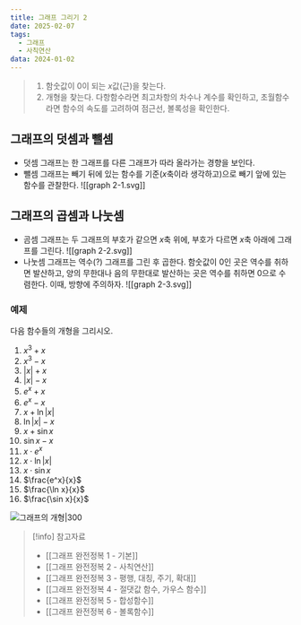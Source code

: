 ```yaml
---
title: 그래프 그리기 2
date: 2025-02-07
tags:
  - 그래프
  - 사칙연산
data: 2024-01-02
---
```

>1. 함숫값이 $0$이 되는 $x$값(근)을 찾는다.
>2. 개형을 찾는다. 다항함수라면 최고차항의 차수나 계수를 확인하고, 초월함수라면 함수의 속도를 고려하여 점근선, 볼록성을 확인한다.
## 그래프의 덧셈과 뺄셈
- 덧셈 그래프는 한 그래프를 다른 그래프가 따라 올라가는 경향을 보인다.
- 뺄셈 그래프는 빼기 뒤에 있는 함수를 기준($x$축이라 생각하고)으로 빼기 앞에 있는 함수를 관찰한다.
![[graph 2-1.svg]]

## 그래프의 곱셈과 나눗셈
- 곰셈 그래프는 두 그래프의 부호가 같으면 $x$축 위에, 부호가 다르면 $x$축 아래에 그래프를 그린다.
![[graph 2-2.svg]]
- 나눗셈 그래프는 역수(?) 그래프를 그린 후 곱한다. 함숫값이 $0$인 곳은 역수를 취하면 발산하고, 양의 무한대나 음의 무한대로 발산하는 곳은 역수를 취하면 $0$으로 수렴한다. 이때, 방향에 주의하자.
![[graph 2-3.svg]]
### 예제
다음 함수들의 개형을 그리시오.
1. $x^3+x$
2. $x^3-x$
3. $|x|+x$
4. $|x|-x$
5. $e^x+x$
6. $e^x-x$
7. $x + \ln |x|$
8. $\ln|x|-x$
9. $x + \sin x$
10. $\sin x - x$
11. $x \cdot e^x$
12. $x  \cdot \ln |x|$
13. $x  \cdot  \sin x$
14. $\frac{e^x}{x}$
15. $\frac{\ln x}{x}$
16. $\frac{\sin x}{x}$

![그래프의 개형|300](https://blog.kakaocdn.net/dn/c4Qqgg/btsMcB6wBxN/gnQjBaHBFk8YTfrXeyxjLk/img.gif)


>[!info] 참고자료
>- [[그래프 완전정복 1 - 기본]]
>- [[그래프 완전정복 2 - 사칙연산]]
>- [[그래프 완전정복 3 - 평행, 대칭, 주기, 확대]]
>- [[그래프 완전정복 4 - 절댓값 함수, 가우스 함수]]
>- [[그래프 완전정복 5 - 합성함수]]
>- [[그래프 완전정복 6 - 볼록함수]]
